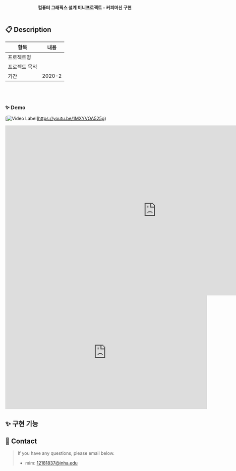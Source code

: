<div align="center" style="font-weight:bold;">컴퓨터 그래픽스 설계 미니프로젝트 - 커피머신 구현</div>
<br>

## 📋 Description

| 항목          | 내용                                                      |
| ------------- | --------------------------------------------------------- |
| 프로젝트명    |                                                      |
| 프로젝트 목적 |  |
| 기간          | 2020-2                             |

<br>

<br>

### ✨ Demo

[![Video Label](https://user-images.githubusercontent.com/58170545/132291673-aae65d96-29ef-4021-9349-b879e7ea76a2.png)]https://youtu.be/1MXYVOA525g)
<br>
<iframe width="956" height="538" src="https://www.youtube.com/watch?v=1MXYVOA525g" frameborder="0" allow="accelerometer; autoplay; encrypted-media; gyroscope; picture-in-picture" allowfullscreen></iframe>
<br>
<iframe width="640" height="360" src="https://www.youtube.com/watch?v=1MXYVOA525g" frameborder="0" gesture="media" allowfullscreen=""></iframe>
<br>

## ✨ 구현 기능

## 📝 Contact

> If you have any questions, please email below. <br>
>
> - mim: 12181837@inha.edu

